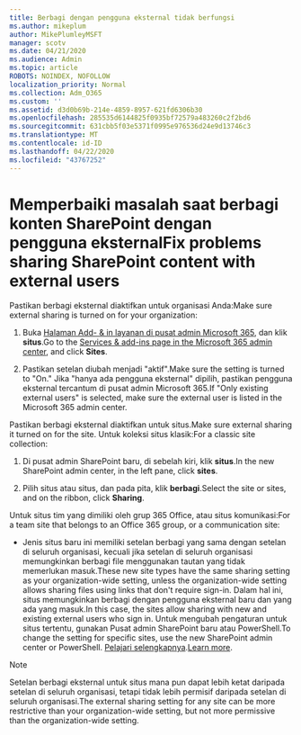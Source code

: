 ```yaml
---
title: Berbagi dengan pengguna eksternal tidak berfungsi
ms.author: mikeplum
author: MikePlumleyMSFT
manager: scotv
ms.date: 04/21/2020
ms.audience: Admin
ms.topic: article
ROBOTS: NOINDEX, NOFOLLOW
localization_priority: Normal
ms.collection: Adm_O365
ms.custom: ''
ms.assetid: d3d0b69b-214e-4859-8957-621fd6306b30
ms.openlocfilehash: 285535d6144825f0935bf72579a483260c2f2bd6
ms.sourcegitcommit: 631cbb5f03e5371f0995e976536d24e9d13746c3
ms.translationtype: MT
ms.contentlocale: id-ID
ms.lasthandoff: 04/22/2020
ms.locfileid: "43767252"
---
```

# <a name="fix-problems-sharing-sharepoint-content-with-external-users"></a><span data-ttu-id="a27c7-102">Memperbaiki masalah saat berbagi konten SharePoint dengan pengguna eksternal</span><span class="sxs-lookup"><span data-stu-id="a27c7-102">Fix problems sharing SharePoint content with external users</span></span>

<span data-ttu-id="a27c7-103">Pastikan berbagi eksternal diaktifkan untuk organisasi Anda:</span><span class="sxs-lookup"><span data-stu-id="a27c7-103">Make sure external sharing is turned on for your organization:</span></span>
  
1. <span data-ttu-id="a27c7-104">Buka [Halaman Add- &amp; in layanan di pusat admin Microsoft 365](https://portal.office.com/adminportal/home#/Settings/ServicesAndAddIns), dan klik **situs**.</span><span class="sxs-lookup"><span data-stu-id="a27c7-104">Go to the [Services &amp; add-ins page in the Microsoft 365 admin center](https://portal.office.com/adminportal/home#/Settings/ServicesAndAddIns), and click **Sites**.</span></span>
    
2. <span data-ttu-id="a27c7-105">Pastikan setelan diubah menjadi "aktif".</span><span class="sxs-lookup"><span data-stu-id="a27c7-105">Make sure the setting is turned to "On."</span></span> <span data-ttu-id="a27c7-106">Jika "hanya ada pengguna eksternal" dipilih, pastikan pengguna eksternal tercantum di pusat admin Microsoft 365.</span><span class="sxs-lookup"><span data-stu-id="a27c7-106">If "Only existing external users" is selected, make sure the external user is listed in the Microsoft 365 admin center.</span></span>
    
<span data-ttu-id="a27c7-107">Pastikan berbagi eksternal diaktifkan untuk situs.</span><span class="sxs-lookup"><span data-stu-id="a27c7-107">Make sure external sharing it turned on for the site.</span></span> <span data-ttu-id="a27c7-108">Untuk koleksi situs klasik:</span><span class="sxs-lookup"><span data-stu-id="a27c7-108">For a classic site collection:</span></span>
  
1. <span data-ttu-id="a27c7-109">Di pusat admin SharePoint baru, di sebelah kiri, klik **situs**.</span><span class="sxs-lookup"><span data-stu-id="a27c7-109">In the new SharePoint admin center, in the left pane, click **sites**.</span></span>
    
2. <span data-ttu-id="a27c7-110">Pilih situs atau situs, dan pada pita, klik **berbagi**.</span><span class="sxs-lookup"><span data-stu-id="a27c7-110">Select the site or sites, and on the ribbon, click **Sharing**.</span></span>
    
<span data-ttu-id="a27c7-111">Untuk situs tim yang dimiliki oleh grup 365 Office, atau situs komunikasi:</span><span class="sxs-lookup"><span data-stu-id="a27c7-111">For a team site that belongs to an Office 365 group, or a communication site:</span></span>
  
- <span data-ttu-id="a27c7-112">Jenis situs baru ini memiliki setelan berbagi yang sama dengan setelan di seluruh organisasi, kecuali jika setelan di seluruh organisasi memungkinkan berbagi file menggunakan tautan yang tidak memerlukan masuk.</span><span class="sxs-lookup"><span data-stu-id="a27c7-112">These new site types have the same sharing setting as your organization-wide setting, unless the organization-wide setting allows sharing files using links that don't require sign-in.</span></span> <span data-ttu-id="a27c7-113">Dalam hal ini, situs memungkinkan berbagi dengan pengguna eksternal baru dan yang ada yang masuk.</span><span class="sxs-lookup"><span data-stu-id="a27c7-113">In this case, the sites allow sharing with new and existing external users who sign in.</span></span> <span data-ttu-id="a27c7-114">Untuk mengubah pengaturan untuk situs tertentu, gunakan Pusat admin SharePoint baru atau PowerShell.</span><span class="sxs-lookup"><span data-stu-id="a27c7-114">To change the setting for specific sites, use the new SharePoint admin center or PowerShell.</span></span> <span data-ttu-id="a27c7-115">[Pelajari selengkapnya](https://go.microsoft.com/fwlink/?linkid=871863).</span><span class="sxs-lookup"><span data-stu-id="a27c7-115">[Learn more](https://go.microsoft.com/fwlink/?linkid=871863).</span></span>
    
> [!NOTE]
> <span data-ttu-id="a27c7-116">Setelan berbagi eksternal untuk situs mana pun dapat lebih ketat daripada setelan di seluruh organisasi, tetapi tidak lebih permisif daripada setelan di seluruh organisasi.</span><span class="sxs-lookup"><span data-stu-id="a27c7-116">The external sharing setting for any site can be more restrictive than your organization-wide setting, but not more permissive than the organization-wide setting.</span></span> 
  


